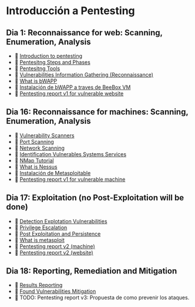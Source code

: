 # Introducción a Pentesting

## Dia 1: Reconnaissance for web: Scanning, Enumeration, Analysis

- 📗 [Introduction to pentesting](./introduction-pentesting.es.md)
- 📗 [Pentesitng Steps and Phases](./steps-of-pentesting.es.md)
- 📗 [Pentesitng Tools](./pentesting-tools.es.md)
- 📗 [Vulnerabilities Information Gathering (Reconnaissance)](./vulnerabilities-information-gathering.es.md)
- 📗 [What is bWAPP](./what-is-bwapp-and-how-to-install.es.md)
- 🧪 [Instalación de bWAPP a traves de BeeBox VM](https://github.com/breatheco-de/bwapp-beebox-virtual-machine-installation-configuration-exercise-project)
- 🧪 [Pentesting report v1 for vulnerable website](https://github.com/breatheco-de/pentesting-reconnaissance-vulnerable-website-project)


## Dia 16: Reconnaissance for machines: Scanning, Enumeration, Analysis

- 📗 [Vulnerability Scanners](./vulnerability-scanners.es.md)
- 📗 [Port Scanning](./port-scanning.es.md)
- 📗 [Network Scanning](./network-scanning.es.md)
- 📗 [Identification Vulnerables Systems Services](./identification-vulnerables-systems-services.es.md)
- 📗 [NMap Tutorial](./nmap.es.md)
- 📗 [What is Nessus](./what-is-nessus.md)
- 📗 [Instalación de Metasploitable](./metasploitable.es.md)
- 🧪 [Pentesting report v1 for vulnerable machine](https://github.com/breatheco-de/pentesting-reconnaissance-vulnerable-machine-project)

## Dia 17: Exploitation (no Post-Exploitation will be done)

- 📗 [Detection Explotation Vulnerabilities](./detection-explotation-vulnerabilities.es.md)
- 📗 [Privilege Escalation](./privilege-escalation.md)
- 📗 [Post Exploitation and Persistence](./post-exploitation-and-persistence.es.md)
- 📗 [What is metasploit](./what-is-metasploit.es.md)
- 🧪 [Pentesting report v2 (machine)](https://github.com/breatheco-de/pentesting-exploit-vulnerable-machine-project)
- 🧪 [Pentesting report v2 (website)](https://github.com/breatheco-de/pentesting-exploit-vulnerable-website-project)

## Dia 18: Reporting, Remediation and Mitigation

- 📗 [Results Reporting](./results-reporting.es.md)
- 📗 [Found Vulnerabilities Mitigation](./found-vulnerabilities-mitigation.es.md)
- 🧪 TODO: Pentesting report v3: Propuesta de como prevenir los ataques.
